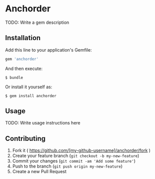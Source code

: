 # Anchorder

TODO: Write a gem description

## Installation

Add this line to your application's Gemfile:

```ruby
gem 'anchorder'
```

And then execute:

    $ bundle

Or install it yourself as:

    $ gem install anchorder

## Usage

TODO: Write usage instructions here

## Contributing

1. Fork it ( https://github.com/[my-github-username]/anchorder/fork )
2. Create your feature branch (`git checkout -b my-new-feature`)
3. Commit your changes (`git commit -am 'Add some feature'`)
4. Push to the branch (`git push origin my-new-feature`)
5. Create a new Pull Request
